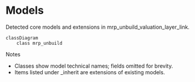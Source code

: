 # Models

Detected core models and extensions in mrp_unbuild_valuation_layer_link.

```mermaid
classDiagram
    class mrp_unbuild
```

Notes
- Classes show model technical names; fields omitted for brevity.
- Items listed under _inherit are extensions of existing models.
